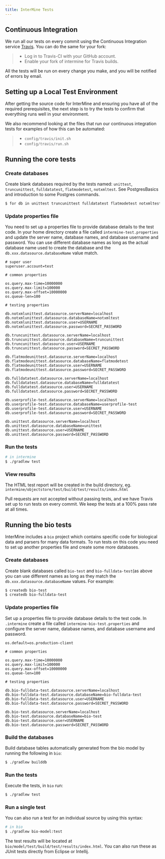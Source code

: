 ```yaml
---
title: InterMine Tests
---
```


## Continuous Integration

We run all our tests on every commit using the Continuous Integration service [Travis](https://travis-ci.org/intermine/intermine). You can do the same for your fork:

> * Log in to Travis-CI with your GitHub account.
> * Enable your fork of intermine for Travis builds.

All the tests will be run on every change you make, and you will be notified of errors by email.

## Setting up a Local Test Environment

After getting the source code for InterMine and ensuring you have all of the required prerequisites, the next step is to try the tests to confirm that everything runs well in your environment.

We also recommend looking at the files that run our continuous integration tests for examples of how this can be automated:

> * `config/travis/init.sh`
> * `config/travis/run.sh`

## Running the core tests

### Create databases

Create blank databases required by the tests named: `unittest`, `truncunittest`, `fulldatatest`, `flatmodetest`, `notxmltest`. See PostgresBasics and introduction to some Postgres commands.

```bash
$ for db in unittest truncunittest fulldatatest flatmodetest notxmltest; do createdb $db; done
```

### Update properties file

You need to set up a properties file to provide database details to the test code. In your home directory create a file called `intermine-test.properties` and update the server name, database names, and database username and password. You can use different database names as long as the actual database name used to create the database and the `db.xxx.datasource.databaseName` value match.

```text
# super user
superuser.account=test

# common properties

os.query.max-time=10000000
os.query.max-limit=100000
os.query.max-offset=10000000
os.queue-len=100

# testing properties

db.notxmlunittest.datasource.serverName=localhost
db.notxmlunittest.datasource.databaseName=notxmltest
db.notxmlunittest.datasource.user=USERNAME
db.notxmlunittest.datasource.password=SECRET_PASSWORD

db.truncunittest.datasource.serverName=localhost
db.truncunittest.datasource.databaseName=truncunittest
db.truncunittest.datasource.user=USERNAME
db.truncunittest.datasource.password=SECRET_PASSWORD

db.flatmodeunittest.datasource.serverName=localhost
db.flatmodeunittest.datasource.databaseName=flatmodetest
db.flatmodeunittest.datasource.user=USERNAME
db.flatmodeunittest.datasource.password=SECRET_PASSWORD

db.fulldatatest.datasource.serverName=localhost
db.fulldatatest.datasource.databaseName=fulldatatest
db.fulldatatest.datasource.user=USERNAME
db.fulldatatest.datasource.password=SECRET_PASSWORD

db.userprofile-test.datasource.serverName=localhost
db.userprofile-test.datasource.databaseName=userprofile-test
db.userprofile-test.datasource.user=USERNAME
db.userprofile-test.datasource.password=SECRET_PASSWORD

db.unittest.datasource.serverName=localhost
db.unittest.datasource.databaseName=unittest
db.unittest.datasource.user=USERNAME
db.unittest.datasource.password=SECRET_PASSWORD
```

### Run the tests

```bash
# in intermine
$ ./gradlew test
```

### View results

The HTML test report will be created in the build directory, eg. `intermine/objectstore/test/build/test/results/index.html`

Pull requests are not accepted without passing tests, and we have Travis set up to run tests on every commit. We keep the tests at a 100% pass rate at all times.

## Running the bio tests

InterMine includes a `bio` project which contains specific code for biological data and parsers for many data formats. To run tests on this code you need to set up another properties file and create some more databases.

### Create databases

Create blank databases called `bio-test` and `bio-fulldata-test`\(as above you can use different names as long as they match the `db.xxx.datasource.databaseName` values. For example:

```bash
$ createdb bio-test
$ createdb bio-fulldata-test
```

### Update properties file

Set up a properties file to provide database details to the test code. In `.intermine` create a file called `intermine-bio-test.properties` and configure the server name, database names, and database username and password.

```text
os.default=os.production-client

# common properties

os.query.max-time=10000000
os.query.max-limit=100000
os.query.max-offset=10000000
os.queue-len=100

# testing properties

db.bio-fulldata-test.datasource.serverName=localhost
db.bio-fulldata-test.datasource.databaseName=bio-fulldata-test
db.bio-fulldata-test.datasource.user=USERNAME
db.bio-fulldata-test.datasource.password=SECRET_PASSWORD

db.bio-test.datasource.serverName=localhost
db.bio-test.datasource.databaseName=bio-test
db.bio-test.datasource.user=USERNAME
db.bio-test.datasource.password=SECRET_PASSWORD
```

### Build the databases

Build database tables automatically generated from the bio model by running the following in `bio`:

```bash
$ ./gradlew builddb
```

### Run the tests

Execute the tests, in `bio` run:

```bash
$ ./gradlew test
```

### Run a single test

You can also run a test for an individual source by using this syntax:

```bash
# in bio
$ ./gradlew bio-model:test
```

The test results will be located at `bio/model/test/build/test/results/index.html`. You can also run these as JUnit tests directly from Eclipse or Intellij.

